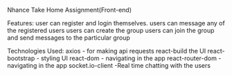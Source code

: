 Nhance Take Home Assignment(Front-end)

Features:
user can register and login themselves.
users can message any of the registered users
users can  create the group 
users can join the group and send messages to the particular group 

Technologies Used:
axios - for making api requests
react-build the UI
react-bootstrap - styling UI
react-dom - navigating in the app
react-router-dom - navigating in the app
socket.io-client -Real time chatting with the users
